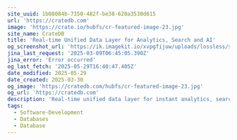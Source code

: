 ```yaml
---
site_uuid: 1b08084b-7350-482f-be38-620a3530d615
url: 'https://cratedb.com'
image: 'https://crate.io/hubfs/cr-featured-image-23.jpg'
site_name: CrateDB
title: 'Real-time Unified Data Layer for Analytics, Search and AI'
og_screenshot_url: 'https://ik.imagekit.io/xvpgfijuw/uploads/lossless/screenshots/20250529_CrateDB_og_screenshot.jpeg'
jina_last_request: '2025-03-09T06:45:05.390Z'
jina_error: 'Error occurred'
og_last_fetch: '2025-05-29T16:40:47.405Z'
date_modified: 2025-05-29
date_created: 2025-03-30
og_image: 'https://cratedb.com/hubfs/cr-featured-image-23.jpg'
og_url: 'https://cratedb.com'
description: 'Real-time unified data layer for instant analytics, search and AI. Execute complex ad-hoc queries in milliseconds, perform hybrid search effortlessly, integrate with AI tools and boost all with the simplicity of SQL.'
tags:
  - Software-Development
  - Databases
  - Database
---
```



